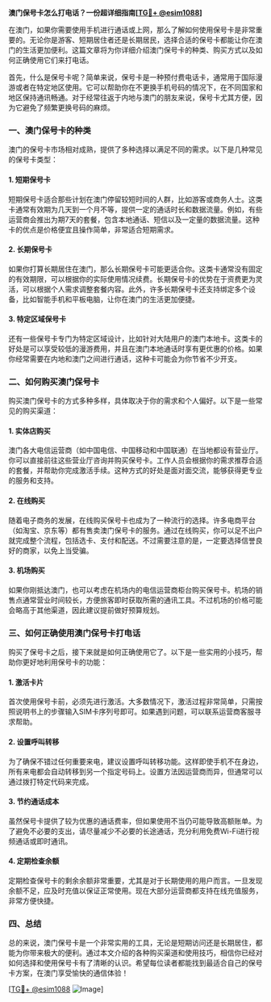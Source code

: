 **澳门保号卡怎么打电话？一份超详细指南[[TG💪+ @esim1088](https://t.me/s/esim1088)]**

在澳门，如果你需要使用手机进行通话或上网，那么了解如何使用保号卡是非常重要的。无论你是游客、短期居住者还是长期居民，选择合适的保号卡都能让你在澳门的生活更加便利。这篇文章将为你详细介绍澳门保号卡的种类、购买方式以及如何正确使用它们来打电话。

首先，什么是保号卡呢？简单来说，保号卡是一种预付费电话卡，通常用于国际漫游或者在特定地区使用。它可以帮助你在不更换手机号码的情况下，在不同国家和地区保持通讯畅通。对于经常往返于内地与澳门的朋友来说，保号卡尤其方便，因为它避免了频繁更换号码的麻烦。

### **一、澳门保号卡的种类**

澳门的保号卡市场相对成熟，提供了多种选择以满足不同的需求。以下是几种常见的保号卡类型：

#### **1. 短期保号卡**
短期保号卡适合那些计划在澳门停留较短时间的人群，比如游客或商务人士。这类卡通常有效期为几天到一个月不等，提供一定的通话时长和数据流量。例如，有些运营商会推出为期7天的套餐，包含本地通话、短信以及一定量的数据流量。这种卡的优点是价格便宜且操作简单，非常适合短期需求。

#### **2. 长期保号卡**
如果你打算长期居住在澳门，那么长期保号卡可能更适合你。这类卡通常没有固定的有效期限，可以根据你的实际使用情况续费。长期保号卡的优势在于资费更为灵活，可以根据个人需求调整套餐内容。此外，许多长期保号卡还支持绑定多个设备，比如智能手机和平板电脑，让你在澳门的生活更加便捷。

#### **3. 特定区域保号卡**
还有一些保号卡专门为特定区域设计，比如针对大陆用户的澳门本地卡。这类卡的好处是可以享受较低的漫游费用，并且在澳门本地通话时享有更优惠的价格。如果你经常需要在内地和澳门之间进行通话，这种卡可能会为你节省不少开支。

### **二、如何购买澳门保号卡**

购买澳门保号卡的方式多种多样，具体取决于你的需求和个人偏好。以下是一些常见的购买渠道：

#### **1. 实体店购买**
澳门各大电信运营商（如中国电信、中国移动和中国联通）在当地都设有营业厅。你可以直接前往这些营业厅咨询并购买保号卡。工作人员会根据你的需求推荐合适的套餐，并帮助你完成激活手续。这种方式的好处是面对面交流，能够获得更专业的服务和支持。

#### **2. 在线购买**
随着电子商务的发展，在线购买保号卡也成为了一种流行的选择。许多电商平台（如淘宝、京东等）都有售卖澳门保号卡的服务。通过在线购买，你可以足不出户就完成整个流程，包括选卡、支付和配送。不过需要注意的是，一定要选择信誉良好的商家，以免上当受骗。

#### **3. 机场购买**
如果你刚抵达澳门，也可以考虑在机场内的电信运营商柜台购买保号卡。机场的销售点通常营业时间较长，方便旅客即时获取所需的通讯工具。不过机场的价格可能会略高于其他渠道，因此建议提前做好预算规划。

### **三、如何正确使用澳门保号卡打电话**

购买了保号卡之后，接下来就是如何正确使用它了。以下是一些实用的小技巧，帮助你更好地利用保号卡的功能：

#### **1. 激活卡片**
首次使用保号卡前，必须先进行激活。大多数情况下，激活过程非常简单，只需按照说明书上的步骤输入SIM卡序列号即可。如果遇到问题，可以联系运营商客服寻求帮助。

#### **2. 设置呼叫转移**
为了确保不错过任何重要来电，建议设置呼叫转移功能。这样即使手机不在身边，所有来电都会自动转移到另一个指定号码上。设置方法因运营商而异，但通常可以通过拨打特定代码来完成。

#### **3. 节约通话成本**
虽然保号卡提供了较为优惠的通话费率，但如果使用不当仍可能导致高额账单。为了避免不必要的支出，请尽量减少不必要的长途通话，充分利用免费Wi-Fi进行视频通话或即时通讯。

#### **4. 定期检查余额**
定期检查保号卡的剩余余额非常重要，尤其是对于长期使用的用户而言。一旦发现余额不足，应及时充值以保证正常使用。现在大部分运营商都支持在线充值服务，非常方便快捷。

### **四、总结**

总的来说，澳门保号卡是一个非常实用的工具，无论是短期访问还是长期居住，都能为你带来极大的便利。通过本文介绍的各种购买渠道和使用技巧，相信你已经对如何选择和使用保号卡有了清晰的认识。希望每位读者都能找到最适合自己的保号卡方案，在澳门享受愉快的通信体验！

[[TG💪+ @esim1088](https://t.me/s/esim1088) ![Image](https://i.postimg.cc/4NQfJmqS/Snipaste-2025-05-13-00-14-12.png)]